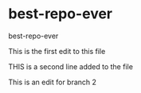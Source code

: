 # best-repo-ever
best-repo-ever


This is the first edit to this file


THIS is a second line added to the file

This is an edit for branch 2
